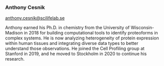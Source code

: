 ### Anthony Cesnik
anthony.cesnik@scilifelab.se 

Anthony earned his Ph.D. in chemistry from the University of Wisconsin-Madison in 2018 for building computational tools to identify proteoforms in complex systems. He is now analyzing heterogeneity of protein expression within human tissues and integrating diverse data types to better understand those observations. He joined the Cell Profiling group at Stanford in 2019, and he moved to Stockholm in 2020 to continue his research.



